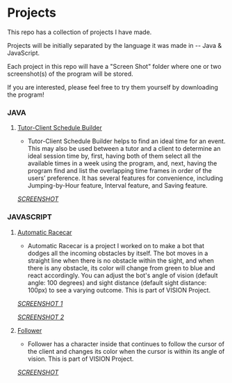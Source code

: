 # Projects

This repo has a collection of projects I have made.

Projects will be initially separated by the language it was made in -- Java & JavaScript.

Each project in this repo will have a "Screen Shot" folder where one or two screenshot(s) of the program will be stored.

If you are interested, please feel free to try them yourself by downloading the program!

### JAVA
1. [Tutor-Client Schedule Builder](https://github.com/joos2010kj/Projects/tree/master/Java/Schedule%20Overlapper)
    - Tutor-Client Schedule Builder helps to find an ideal time for an event. This may also be used between a tutor and a client to determine an ideal session time by, first, having both of them select all the available times in a week using the program, and, next, having the program find and list the overlapping time frames in order of the users’ preference. It has several features for convenience, including Jumping-by-Hour feature, Interval feature, and Saving feature.  
    
    *[SCREENSHOT](https://github.com/joos2010kj/Projects/blob/master/Java/Schedule%20Overlapper/Screen%20Shot/SS2.png)*
    
### JAVASCRIPT
1. [Automatic Racecar](https://github.com/joos2010kj/Projects/tree/master/JavaScript/VISION/Automatic%20Racecar)
    - Automatic Racecar is a project I worked on to make a bot that dodges all the incoming obstacles by itself.  The bot moves in a straight line when there is no obstacle within the sight, and when there is any obstacle, its color will change from green to blue and react accordingly. You can adjust the bot's angle of vision (default angle: 100 degrees) and sight distance (default sight distance: 100px) to see a varying outcome. This is part of VISION Project.
    
    *[SCREENSHOT 1](https://github.com/joos2010kj/Projects/blob/master/JavaScript/VISION/Automatic%20Racecar/Screen%20Shot/SS1.png)*
    
    *[SCREENSHOT 2](https://github.com/joos2010kj/Projects/blob/master/JavaScript/VISION/Automatic%20Racecar/Screen%20Shot/SS2.png)*
    
2. [Follower](https://github.com/joos2010kj/Projects/tree/master/JavaScript/VISION/Follower)
    - Follower has a character inside that continues to follow the cursor of the client and changes its color when the cursor is within its angle of vision. This is part of VISION Project.
    
    *[SCREENSHOT](https://github.com/joos2010kj/Projects/blob/master/JavaScript/VISION/Follower/Screen%20Shot/SS.png)*
